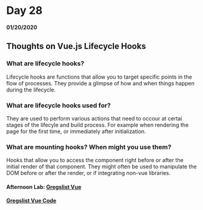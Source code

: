 # Day 28
__01/20/2020__

## Thoughts on Vue.js Lifecycle Hooks

### What are lifecycle hooks?
Lifecycle hooks are functions that allow you to target specific points in the flow of processes. They provide a glimpse of how and when things happen during the lifecycle.

### What are lifecycle hooks used for?
They are used to perform various actions that need to occour at certai stages of the lifecyle and build process.  For example when rendering the page for the first time, or immediately after initialization. 

### What are mounting hooks? When might you use them?
Hooks that allow you to access the component right before or after the initial render of that component. They might often be used to manipulate the DOM before or after the render, or if integrating non-vue libraries.  

#### Afternoon Lab: [Gregslist Vue](https://trevor-r-allen.github.io/winter2020-vue-gregslist/)
####                [Gregslist Vue Code](https://github.com/trevor-r-allen/winter2020-vue-gregslist)